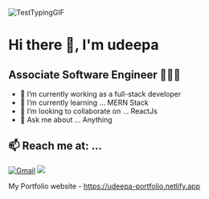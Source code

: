 ![TestTypingGIF](https://user-images.githubusercontent.com/68679420/229775450-1c333237-a39f-4398-b1fa-b8f1bc183837.gif)

# Hi there 👋, I'm udeepa 
## Associate Software Engineer 👨🏻‍💻

- 🔭 I’m currently working as a full-stack developer
- 🌱 I’m currently learning ... MERN Stack
- 👯 I’m looking to collaborate on ... ReactJs
- 💬 Ask me about ... Anything

## 📫 Reach me at: ... 

[![Gmail](https://img.shields.io/badge/-GMAIL-D14836?style=for-the-badge&logo=gmail&logoColor=white)](mailto:udeepaDG@gmail.com) [<img src="https://img.shields.io/badge/linkedin-%230077B5.svg?&style=for-the-badge&logo=linkedin&logoColor=white" />](https://www.linkedin.com/in/udeepa) 

My Portfolio website - https://udeepa-portfolio.netlify.app

